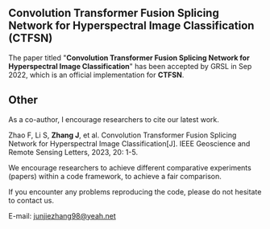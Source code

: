 ## Convolution Transformer Fusion Splicing Network for Hyperspectral Image Classification (CTFSN)
The paper titled "**Convolution Transformer Fusion Splicing Network for Hyperspectral Image Classification**" has been accepted by GRSL in Sep 2022, which is an official implementation for **CTFSN**.

## Other

As a co-author, I encourage researchers to cite our latest work. 

Zhao F, Li S, **Zhang J**, et al. Convolution Transformer Fusion Splicing Network for Hyperspectral Image Classification[J]. IEEE Geoscience and Remote Sensing Letters, 2023, 20: 1-5.

We encourage researchers to achieve different comparative experiments (papers) within a code framework, to achieve a fair comparison.

If you encounter any problems reproducing the code, please do not hesitate to contact us.

E-mail: junjiezhang98@yeah.net
